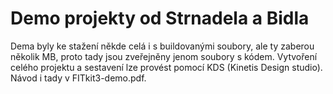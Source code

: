 # Demo projekty od Strnadela a Bidla
Dema byly ke stažení někde celá i s buildovanými soubory, ale ty zaberou několik MB, proto tady jsou zveřejněny jenom soubory s kódem. Vytvoření celého projektu a sestavení lze provést pomocí KDS (Kinetis Design studio). Návod i tady v FITkit3-demo.pdf.
